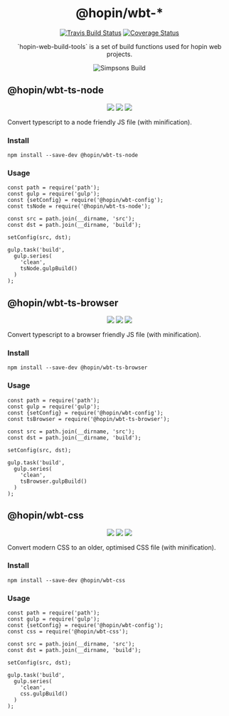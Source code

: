 <h1  align="center">@hopin/wbt-*</h1>

<p align="center">
  <a href="https://travis-ci.com/gauntface/hopin-web-build-tools"><img src="https://travis-ci.com/gauntface/hopin-web-build-tools.svg?branch=master" alt="Travis Build Status" /></a>
  <a href="https://coveralls.io/github/gauntface/hopin-web-build-tools?branch=master"><img src="https://img.shields.io/coveralls/github/gauntface/hopin-web-build-tools.svg" alt="Coverage Status" /></a>
</p>

<p align="center">
`hopin-web-build-tools` is a set of build functions used for hopin web projects.
</p>


<p align="center">
<img alt="Simpsons Build" src="https://media.giphy.com/media/xT5LMsbnMnCR0DjeE0/giphy.gif" />
</p>

## @hopin/wbt-ts-node

<p align=center>
  <a href="https://david-dm.org/gauntface/hopin-web-build-tools?path=packages/typescript-node" title="dependencies status"><img src="https://david-dm.org/gauntface/hopin-web-build-tools/status.svg?path=packages/typescript-node"/></a>
  <a href="https://david-dm.org/gauntface/hopin-web-build-tools?path=packages/typescript-node&type=dev" title="devDependencies status"><img src="https://david-dm.org/gauntface/hopin-web-build-tools/dev-status.svg?path=packages/typescript-node"/></a>
  <a href="https://david-dm.org/gauntface/hopin-web-build-tools?path=packages/typescript-node&type=peer" title="peerDependencies status"><img src="https://david-dm.org/gauntface/hopin-web-build-tools/peer-status.svg?path=packages/typescript-node"/></a>
</p>

Convert typescript to a node friendly JS file (with minification).

### Install

```
npm install --save-dev @hopin/wbt-ts-node
```

### Usage

```
const path = require('path');
const gulp = require('gulp');
const {setConfig} = require('@hopin/wbt-config');
const tsNode = require('@hopin/wbt-ts-node'); 

const src = path.join(__dirname, 'src');
const dst = path.join(__dirname, 'build');

setConfig(src, dst);

gulp.task('build',
  gulp.series(
    'clean',
    tsNode.gulpBuild()
  )
);
```

## @hopin/wbt-ts-browser

<p align=center>
  <a href="https://david-dm.org/gauntface/hopin-web-build-tools?path=packages/typescript-browser-module" title="dependencies status"><img src="https://david-dm.org/gauntface/hopin-web-build-tools/status.svg?path=packages/typescript-browser-module"/></a>
  <a href="https://david-dm.org/gauntface/hopin-web-build-tools?path=packages/typescript-browser-module&type=dev" title="devDependencies status"><img src="https://david-dm.org/gauntface/hopin-web-build-tools/dev-status.svg?path=packages/typescript-browser-module"/></a>
  <a href="https://david-dm.org/gauntface/hopin-web-build-tools?path=packages/typescript-browser-module&type=peer" title="peerDependencies status"><img src="https://david-dm.org/gauntface/hopin-web-build-tools/peer-status.svg?path=packages/typescript-browser-module"/></a>
</p>

Convert typescript to a browser friendly JS file (with minification).

### Install

```
npm install --save-dev @hopin/wbt-ts-browser
```

### Usage

```
const path = require('path');
const gulp = require('gulp');
const {setConfig} = require('@hopin/wbt-config');
const tsBrowser = require('@hopin/wbt-ts-browser'); 

const src = path.join(__dirname, 'src');
const dst = path.join(__dirname, 'build');

setConfig(src, dst);

gulp.task('build',
  gulp.series(
    'clean',
    tsBrowser.gulpBuild()
  )
);
```

## @hopin/wbt-css

<p align=center>
  <a href="https://david-dm.org/gauntface/hopin-web-build-tools?path=packages/css" title="dependencies status"><img src="https://david-dm.org/gauntface/hopin-web-build-tools/status.svg?path=packages/css"/></a>
  <a href="https://david-dm.org/gauntface/hopin-web-build-tools?path=packages/css&type=dev" title="devDependencies status"><img src="https://david-dm.org/gauntface/hopin-web-build-tools/dev-status.svg?path=packages/css"/></a>
  <a href="https://david-dm.org/gauntface/hopin-web-build-tools?path=packages/css&type=peer" title="peerDependencies status"><img src="https://david-dm.org/gauntface/hopin-web-build-tools/peer-status.svg?path=packages/css"/></a>
</p>

Convert modern CSS to an older, optimised CSS file (with minification).

### Install

```
npm install --save-dev @hopin/wbt-css
```

### Usage

```
const path = require('path');
const gulp = require('gulp');
const {setConfig} = require('@hopin/wbt-config');
const css = require('@hopin/wbt-css'); 

const src = path.join(__dirname, 'src');
const dst = path.join(__dirname, 'build');

setConfig(src, dst);

gulp.task('build',
  gulp.series(
    'clean',
    css.gulpBuild()
  )
);
```